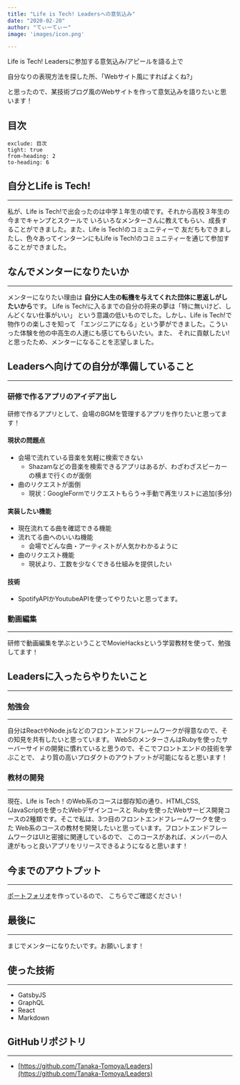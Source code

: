 ```yaml
---
title: "Life is Tech! Leadersへの意気込み"
date: "2020-02-20"
author: "てぃーてぃー"
image: 'images/icon.png'

---
```

Life is Tech! Leadersに参加する意気込み/アピールを語る上で

自分なりの表現方法を探した所、「Webサイト風にすればよくね?」

と思ったので、某技術ブログ風のWebサイトを作って意気込みを語りたいと思います！

## 目次 

```toc
exclude: 目次
tight: true
from-heading: 2
to-heading: 6
```
## 自分とLife is Tech!
-------------------------
私が、Life is Tech!で出会ったのは中学１年生の頃です。それから高校３年生の今までキャンプとスクールで
いろいろなメンターさんに教えてもらい、成長することができました。また、Life is Tech!のコミュニティーで
友だちもできましたし、色々あってインターンにもLife is Tech!のコミュニティーを通じて参加することができました。


## なんでメンターになりたいか
-------------------------
メンターになりたい理由は
**自分に人生の転機を与えてくれた団体に恩返しがしたいから**です。
Life is Tech!に入るまでの自分の将来の夢は「特に無いけど、しんどくない仕事がいい」
という意識の低いものでした。しかし、Life is Tech!で物作りの楽しさを知って
「エンジニアになる」という夢ができました。こういった体験を他の中高生の人達にも感じてもらいたい。また、
それに貢献したい!と思ったため、メンターになることを志望しました。

## Leadersへ向けての自分が準備していること
-------------------------
### 研修で作るアプリのアイデア出し
  研修で作るアプリとして、会場のBGMを管理するアプリを作りたいと思ってます！
  #### 現状の問題点
  - 会場で流れている音楽を気軽に検索できない
    - Shazamなどの音楽を検索できるアプリはあるが、わざわざスピーカーの横まで行くのが面倒
  - 曲のリクエストが面倒
    - 現状：GoogleFormでリクエストもらう→手動で再生リストに追加(多分)

  #### 実装したい機能
  - 現在流れてる曲を確認できる機能
  - 流れてる曲へのいいね機能
    - 会場でどんな曲・アーティストが人気かわかるように
  - 曲のリクエスト機能
    - 現状より、工数を少なくできる仕組みを提供したい

  #### 技術
  - SpotifyAPIかYoutubeAPIを使ってやりたいと思ってます。

  ### 動画編集
-------------------------
  研修で動画編集を学ぶということでMovieHacksという学習教材を使って、勉強してます！
## Leadersに入ったらやりたいこと
-------------------------
  ### 勉強会
-------------------------
  自分はReactやNode.jsなどのフロントエンドフレームワークが得意なので、その知見を共有したいと思っています。
  WebSのメンターさんはRubyを使ったサーバーサイドの開発に慣れていると思うので、そこでフロントエンドの技術を学ぶことで、
  より質の高いプロダクトのアウトプットが可能になると思います！
  ### 教材の開発
-------------------------
  現在、Life is Tech！のWeb系のコースは御存知の通り、HTML,CSS,(JavaScript)を使ったWebデザインコースと
  Rubyを使ったWebサービス開発コースの2種類です。そこで私は、3つ目のフロントエンドフレームワークを使った
  Web系のコースの教材を開発したいと思っています。フロントエンドフレームワークはUIと密接に関連しているので、
  このコースがあれば、メンバーの人達がもっと良いアプリをリリースできるようになると思います！
## 今までのアウトプット
-------------------------

[ポートフォリオ](https://tt-portfolio.netlify.com/)を作っているので、
こちらでご確認ください！

## 最後に
-------------------------
まじでメンターになりたいです。お願いします！
## 使った技術
-------------------------
- GatsbyJS
- GraphQL
- React
- Markdown

## GitHubリポジトリ
-------------------------
- [https://github.com/Tanaka-Tomoya/Leaders](https://github.com/Tanaka-Tomoya/Leaders)